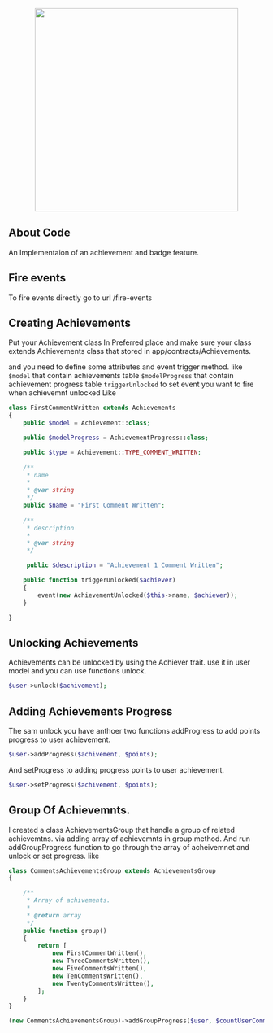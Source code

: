 <p align="center"><a href="https://laravel.com" target="_blank"><img src="https://raw.githubusercontent.com/laravel/art/master/logo-lockup/5%20SVG/2%20CMYK/1%20Full%20Color/laravel-logolockup-cmyk-red.svg" width="400"></a></p>

## About Code
An Implementaion of an achievement and badge feature.

## Fire events
To fire events directly go to url  /fire-events

## Creating Achievements
Put your Achievement class In Preferred place and make sure your class extends Achievements class that stored in app/contracts/Achievements.

and you need to define some attributes and event trigger method. like
`$model` that contain achievements table
`$modelProgress` that contain achievement progress table
`triggerUnlocked` to set event you want to fire when achievemnt unlocked
Like 

```php
class FirstCommentWritten extends Achievements
{
    public $model = Achievement::class;

    public $modelProgress = AchievementProgress::class;

    public $type = Achievement::TYPE_COMMENT_WRITTEN;
    
    /**
     * name
     *
     * @var string
     */
    public $name = "First Comment Written";
    
    /**
     * description
     *
     * @var string
     */

     public $description = "Achievement 1 Comment Written";

    public function triggerUnlocked($achiever)
    {
        event(new AchievementUnlocked($this->name, $achiever));
    }

}
```


## Unlocking Achievements
Achievements can be unlocked by using the Achiever trait.
use it in user model and you can use functions unlock.

```php
$user->unlock($achivement);
```

## Adding Achievements Progress
The sam unlock you have anthoer two functions
addProgress to add points progress to user achievement.

```php
$user->addProgress($achivement, $points);
```

And setProgress to adding progress points to user achievement.

```php
$user->setProgress($achivement, $points);
```


## Group Of Achievemnts.
I created a class AchievementsGroup that handle a group of related achievemtns. via adding array of achievemnts in group method.
And run addGroupProgress function to go through the array of acheivemnet and unlock or set progress. like

```php
class CommentsAchievementsGroup extends AchievementsGroup
{

    /**
     * Array of achivements.
     *
     * @return array
     */
    public function group()
    {
        return [
            new FirstCommentWritten(),
            new ThreeCommentsWritten(),
            new FiveCommentsWritten(),
            new TenCommentsWritten(),
            new TwentyCommentsWritten(),
        ];
    }
}

(new CommentsAchievementsGroup)->addGroupProgress($user, $countUserComments);
```



